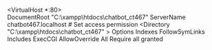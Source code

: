 <VirtualHost *:80>	
    DocumentRoot "C:\xampp\htdocs\chatbot_ct467" 
    ServerName chatbot467.localhost
    # Set access permission 
    <Directory "C:\xampp\htdocs\chatbot_ct467" > 
	Options Indexes FollowSymLinks Includes ExecCGI
	AllowOverride All
	Require all granted
    </Directory>
</VirtualHost>
